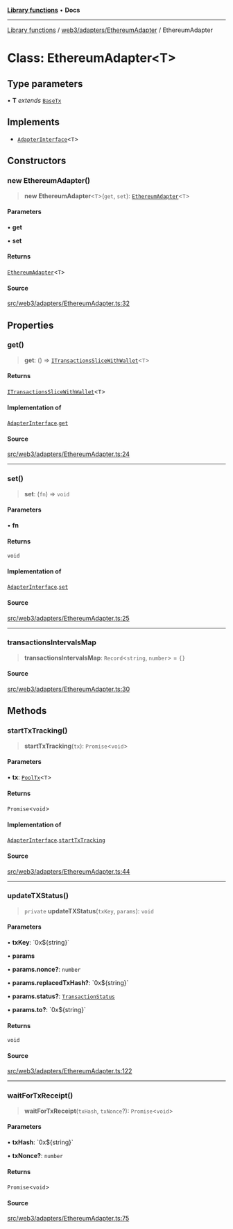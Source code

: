 [**Library functions**](../../../../README.md) • **Docs**

***

[Library functions](../../../../modules.md) / [web3/adapters/EthereumAdapter](../README.md) / EthereumAdapter

# Class: EthereumAdapter\<T\>

## Type parameters

• **T** *extends* [`BaseTx`](../../types/type-aliases/BaseTx.md)

## Implements

- [`AdapterInterface`](../../types/interfaces/AdapterInterface.md)\<`T`\>

## Constructors

### new EthereumAdapter()

> **new EthereumAdapter**\<`T`\>(`get`, `set`): [`EthereumAdapter`](EthereumAdapter.md)\<`T`\>

#### Parameters

• **get**

• **set**

#### Returns

[`EthereumAdapter`](EthereumAdapter.md)\<`T`\>

#### Source

[src/web3/adapters/EthereumAdapter.ts:32](https://github.com/bgd-labs/fe-shared/blob/bcb81f075c57b42adfeb5f3e6c387d13f532f431/src/web3/adapters/EthereumAdapter.ts#L32)

## Properties

### get()

> **get**: () => [`ITransactionsSliceWithWallet`](../../../store/transactionsSlice/type-aliases/ITransactionsSliceWithWallet.md)\<`T`\>

#### Returns

[`ITransactionsSliceWithWallet`](../../../store/transactionsSlice/type-aliases/ITransactionsSliceWithWallet.md)\<`T`\>

#### Implementation of

[`AdapterInterface`](../../types/interfaces/AdapterInterface.md).[`get`](../../types/interfaces/AdapterInterface.md#get)

#### Source

[src/web3/adapters/EthereumAdapter.ts:24](https://github.com/bgd-labs/fe-shared/blob/bcb81f075c57b42adfeb5f3e6c387d13f532f431/src/web3/adapters/EthereumAdapter.ts#L24)

***

### set()

> **set**: (`fn`) => `void`

#### Parameters

• **fn**

#### Returns

`void`

#### Implementation of

[`AdapterInterface`](../../types/interfaces/AdapterInterface.md).[`set`](../../types/interfaces/AdapterInterface.md#set)

#### Source

[src/web3/adapters/EthereumAdapter.ts:25](https://github.com/bgd-labs/fe-shared/blob/bcb81f075c57b42adfeb5f3e6c387d13f532f431/src/web3/adapters/EthereumAdapter.ts#L25)

***

### transactionsIntervalsMap

> **transactionsIntervalsMap**: `Record`\<`string`, `number`\> = `{}`

#### Source

[src/web3/adapters/EthereumAdapter.ts:30](https://github.com/bgd-labs/fe-shared/blob/bcb81f075c57b42adfeb5f3e6c387d13f532f431/src/web3/adapters/EthereumAdapter.ts#L30)

## Methods

### startTxTracking()

> **startTxTracking**(`tx`): `Promise`\<`void`\>

#### Parameters

• **tx**: [`PoolTx`](../../../store/transactionsSlice/type-aliases/PoolTx.md)\<`T`\>

#### Returns

`Promise`\<`void`\>

#### Implementation of

[`AdapterInterface`](../../types/interfaces/AdapterInterface.md).[`startTxTracking`](../../types/interfaces/AdapterInterface.md#starttxtracking)

#### Source

[src/web3/adapters/EthereumAdapter.ts:44](https://github.com/bgd-labs/fe-shared/blob/bcb81f075c57b42adfeb5f3e6c387d13f532f431/src/web3/adapters/EthereumAdapter.ts#L44)

***

### updateTXStatus()

> `private` **updateTXStatus**(`txKey`, `params`): `void`

#### Parameters

• **txKey**: \`0x$\{string\}\`

• **params**

• **params.nonce?**: `number`

• **params.replacedTxHash?**: \`0x$\{string\}\`

• **params.status?**: [`TransactionStatus`](../../types/enumerations/TransactionStatus.md)

• **params.to?**: \`0x$\{string\}\`

#### Returns

`void`

#### Source

[src/web3/adapters/EthereumAdapter.ts:122](https://github.com/bgd-labs/fe-shared/blob/bcb81f075c57b42adfeb5f3e6c387d13f532f431/src/web3/adapters/EthereumAdapter.ts#L122)

***

### waitForTxReceipt()

> **waitForTxReceipt**(`txHash`, `txNonce`?): `Promise`\<`void`\>

#### Parameters

• **txHash**: \`0x$\{string\}\`

• **txNonce?**: `number`

#### Returns

`Promise`\<`void`\>

#### Source

[src/web3/adapters/EthereumAdapter.ts:75](https://github.com/bgd-labs/fe-shared/blob/bcb81f075c57b42adfeb5f3e6c387d13f532f431/src/web3/adapters/EthereumAdapter.ts#L75)
